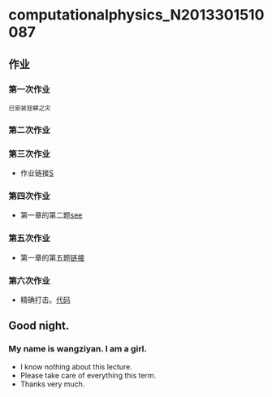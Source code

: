 # computationalphysics_N2013301510087

## 作业
### 第一次作业
    已安装狂蟒之灾
### 第二次作业
### 第三次作业
 - 作业链接[S](https://github.com/wangziyan0087/computationalphysics_N2013301510087/blob/master/%E7%AC%AC%E4%B8%89%E6%AC%A1%E4%BD%9C%E4%B8%9A.md)

### 第四次作业
 - 第一章的第二题[see](https://github.com/wangziyan0087/computationalphysics_N2013301510087/blob/master/homework/4th/%E7%AC%AC%E5%9B%9B%E6%AC%A1%E4%BD%9C%E4%B8%9A.md)

### 第五次作业
 - 第一章的第五题[链接](https://github.com/wangziyan0087/computationalphysics_N2013301510087/blob/master/homework/5th/%E7%AC%AC%E4%BA%94%E6%AC%A1%E4%BD%9C%E4%B8%9A.md)

### 第六次作业
 - 精确打击。[代码](https://github.com/wangziyan0087/computationalphysics_N2013301510087/blob/master/homework/6th/%E7%AC%AC%E5%85%AD%E6%AC%A1%E4%BD%9C%E4%B8%9A.md)

## Good night.

### My name is wangziyan. I am a girl. 
- I know nothing about this lecture. 
- Please take care of everything this term. 
- Thanks very much.
